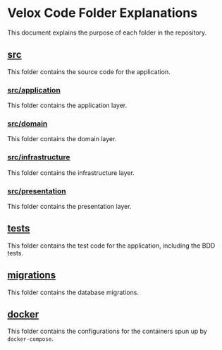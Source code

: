 # Velox Code Folder Explanations

This document explains the purpose of each folder in the repository.

## [src](https://github.com/liamwh/velox/tree/main/src)

This folder contains the source code for the application.

### [src/application](https://github.com/liamwh/velox/tree/main/src/application)

This folder contains the application layer.

### [src/domain](https://github.com/liamwh/velox/tree/main/src/domain)

This folder contains the domain layer.

### [src/infrastructure](https://github.com/liamwh/velox/tree/main/src/infrastructure)

This folder contains the infrastructure layer.

### [src/presentation](https://github.com/liamwh/velox/tree/main/src/presentation)

This folder contains the presentation layer.

## [tests](https://github.com/liamwh/velox/tree/main/tests)

This folder contains the test code for the application, including the BDD tests.

## [migrations](https://github.com/liamwh/velox/tree/main/migrations)

This folder contains the database migrations.

## [docker](https://github.com/liamwh/velox/tree/main/docker)

This folder contains the configurations for the containers spun up by `docker-compose`.
